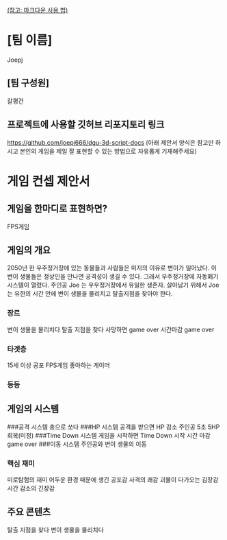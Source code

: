 [(참고: 마크다운 사용 법)](https://gist.github.com/ihoneymon/652be052a0727ad59601)

# [팀 이름]
Joepj
## [팀 구성원]
갈평건
## 프로젝트에 사용할 깃허브 리포지토리 링크
https://github.com/joepj666/dgu-3d-script-docs
(아래 제안서 양식은 참고만 하시고 본인의 게임을 제일 잘 표현할 수 있는 방법으로 자유롭게 기재해주세요)
# 게임 컨셉 제안서
## 게임을 한마디로 표현하면?
FPS게임
## 게임의 개요
2050년 한 우주정거장에 있는 동물들과 사람들은 미지의 이유로 변이가 일어났다. 이 변이 생물들은 졍상인을 만나면 공격성이 생길 수 있다. 그래서 우주정거장에 자동폐기 시스템이 열렸다.
주인공 Joe 는 우우정거장에서 유일한 생존자. 
살아남기 위해서 Joe는 유한의 시간 안에 변이 생물을 물리치고 탈출지점을 찾아야 한다.
### 장르
변이 생물을 물리치다
탈출 지점을 찾다
사망하면 game over 
시간마감 game over

### 타겟층
15세 이상 공포 FPS게임 좋아하는 게이머
### 등등
## 게임의 시스템
###공격 시스템
총으로 쏘다
###HP 시스템
공격을 받으면 HP 감소
주인공 5초 5HP 회복(미정)
###Time Down 시스템
게임을 시작하면 Time Down 시작
시간 마감 game over
###이동 시스템
주인공와 변이 생물의 이동

### 핵심 재미
미로탐험의 재미
어두운 환경 때문에 생긴 공포감
사격의 쾌감
괴물이 다가오는 김장감
시간 감소의 긴장감

## 주요 콘텐츠
탈출 지점을 찾다
변이 생물을 물리치다

